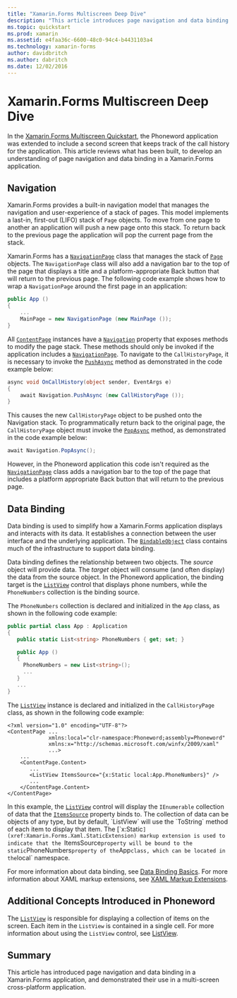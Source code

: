 ```yaml
---
title: "Xamarin.Forms Multiscreen Deep Dive"
description: "This article introduces page navigation and data binding in a Xamarin.Forms application, and demonstrates their use in a multi-screen cross-platform application."
ms.topic: quickstart
ms.prod: xamarin
ms.assetid: e4faa36c-6600-48c0-94c4-b4431103a4
ms.technology: xamarin-forms
author: davidbritch
ms.author: dabritch
ms.date: 12/02/2016
---
```


# Xamarin.Forms Multiscreen Deep Dive

In the [Xamarin.Forms Multiscreen Quickstart](~/xamarin-forms/get-started/hello-xamarin-forms-multiscreen/quickstart.md), the Phoneword application was extended to include a second screen that keeps track of the call history for the application. This article reviews what has been built, to develop an understanding of page navigation and data binding in a Xamarin.Forms application.

## Navigation

Xamarin.Forms provides a built-in navigation model that manages the navigation and user-experience of a stack of pages. This model implements a last-in, first-out (LIFO) stack of `Page` objects. To move from one page to another an application will push a new page onto this stack. To return back to the previous page the application will pop the current page from the stack.

Xamarin.Forms has a [`NavigationPage`](xref:Xamarin.Forms.NavigationPage) class that manages the stack of [`Page`](xref:Xamarin.Forms.Page) objects. The `NavigationPage` class will also add a navigation bar to the top of the page that displays a title and a platform-appropriate <span class="uiitem">Back</span> button that will return to the previous page. The following code example shows how to wrap a `NavigationPage` around the first page in an application:

```csharp
public App ()
{
    ...
    MainPage = new NavigationPage (new MainPage ());
}
```

All [`ContentPage`](xref:Xamarin.Forms.ContentPage) instances have a [`Navigation`](xref:Xamarin.Forms.VisualElement.Navigation) property that exposes methods to modify the page stack. These methods should only be invoked if the application includes a [`NavigationPage`](xref:Xamarin.Forms.NavigationPage). To navigate to the `CallHistoryPage`, it is necessary to invoke the [`PushAsync`](xref:Xamarin.Forms.NavigationPage.PushAsync(Xamarin.Forms.Page)) method as demonstrated in the code example below:

```csharp
async void OnCallHistory(object sender, EventArgs e)
{
    await Navigation.PushAsync (new CallHistoryPage ());
}
```

This causes the new `CallHistoryPage` object to be pushed onto the Navigation stack. To programmatically return back to the original page, the `CallHistoryPage` object must invoke the [`PopAsync`](xref:Xamarin.Forms.NavigationPage.PopAsync) method, as demonstrated in the code example below:

```csharp
await Navigation.PopAsync();
```

However, in the Phoneword application this code isn't required as the [`NavigationPage`](xref:Xamarin.Forms.NavigationPage) class adds a navigation bar to the top of the page that includes a platform appropriate <span class="uiitem">Back</span> button that will return to the previous page.

## Data Binding

Data binding is used to simplify how a Xamarin.Forms application displays and interacts with its data. It establishes a connection between the user interface and the underlying application. The [`BindableObject`](xref:Xamarin.Forms.BindableObject) class contains much of the infrastructure to support data binding.

Data binding defines the relationship between two objects. The *source* object will provide data. The *target* object will consume (and often display) the data from the source object. In the Phoneword application, the binding target is the [`ListView`](xref:Xamarin.Forms.ListView) control that displays phone numbers, while the `PhoneNumbers` collection is the binding source.

The `PhoneNumbers` collection is declared and initialized in the `App` class, as shown in the following code example:

```csharp
public partial class App : Application
{
   public static List<string> PhoneNumbers { get; set; }

   public App ()
   {
     PhoneNumbers = new List<string>();
     ...
   }
   ...
}
```

The [`ListView`](xref:Xamarin.Forms.ListView) instance is declared and initialized in the `CallHistoryPage` class, as shown in the following code example:

```xaml
<?xml version="1.0" encoding="UTF-8"?>
<ContentPage ...
             xmlns:local="clr-namespace:Phoneword;assembly=Phoneword"
             xmlns:x="http://schemas.microsoft.com/winfx/2009/xaml"
             ...>
    ...
    <ContentPage.Content>
       ...
       <ListView ItemsSource="{x:Static local:App.PhoneNumbers}" />
       ...
    </ContentPage.Content>
</ContentPage>
```

In this example, the [`ListView`](xref:Xamarin.Forms.ListView) control will display the `IEnumerable` collection of data that the [`ItemsSource`](xref:Xamarin.Forms.ItemsView`1.ItemsSource) property binds to. The collection of data can be objects of any type, but by default, `ListView` will use the `ToString` method of each item to display that item. The [`x:Static`](xref:Xamarin.Forms.Xaml.StaticExtension) markup extension is used to indicate that the `ItemsSource` property will be bound to the static `PhoneNumbers` property of the `App` class, which can be located in the `local` namespace.

For more information about data binding, see [Data Binding Basics](~/xamarin-forms/xaml/xaml-basics/data-binding-basics.md). For more information about XAML markup extensions, see [XAML Markup Extensions](~/xamarin-forms/xaml/xaml-basics/xaml-markup-extensions.md).

## Additional Concepts Introduced in Phoneword

The [`ListView`](xref:Xamarin.Forms.ListView) is responsible for displaying a collection of items on the screen. Each item in the `ListView` is contained in a single cell. For more information about using the `ListView` control, see [ListView](~/xamarin-forms/user-interface/listview/index.md).

## Summary

This article has introduced page navigation and data binding in a Xamarin.Forms application, and demonstrated their use in a multi-screen cross-platform application.
